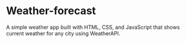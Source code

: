 # Weather-forecast
A simple weather app built with HTML, CSS, and JavaScript that shows current weather for any city using WeatherAPI.
